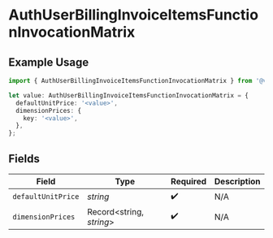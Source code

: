 # AuthUserBillingInvoiceItemsFunctionInvocationMatrix

## Example Usage

```typescript
import { AuthUserBillingInvoiceItemsFunctionInvocationMatrix } from '@vercel/client/models/components';

let value: AuthUserBillingInvoiceItemsFunctionInvocationMatrix = {
  defaultUnitPrice: '<value>',
  dimensionPrices: {
    key: '<value>',
  },
};
```

## Fields

| Field              | Type                     | Required           | Description |
| ------------------ | ------------------------ | ------------------ | ----------- |
| `defaultUnitPrice` | _string_                 | :heavy_check_mark: | N/A         |
| `dimensionPrices`  | Record<string, _string_> | :heavy_check_mark: | N/A         |
